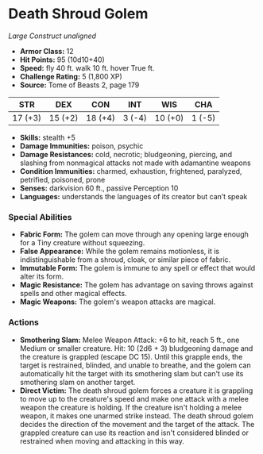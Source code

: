 # Death Shroud Golem

*Large* *Construct* *unaligned*

- **Armor Class:** 12
- **Hit Points:** 95 (10d10+40)
- **Speed:** fly 40 ft. walk 10 ft. hover True ft.
- **Challenge Rating:** 5 (1,800 XP)
- **Source:** Tome of Beasts 2, page 179

| STR | DEX | CON | INT | WIS | CHA |
| --- | --- | --- | --- | --- | --- |
| 17 (+3) | 15 (+2) | 18 (+4) | 3 (-4) | 10 (+0) | 1 (-5) |

- **Skills:** stealth +5
- **Damage Immunities:** poison, psychic
- **Damage Resistances:** cold, necrotic; bludgeoning, piercing, and slashing from nonmagical attacks not made with adamantine weapons
- **Condition Immunities:** charmed, exhaustion, frightened, paralyzed, petrified, poisoned, prone
- **Senses:** darkvision 60 ft., passive Perception 10
- **Languages:** understands the languages of its creator but can’t speak

### Special Abilities

- **Fabric Form:** The golem can move through any opening large enough for a Tiny creature without squeezing.
- **False Appearance:** While the golem remains motionless, it is indistinguishable from a shroud, cloak, or similar piece of fabric.
- **Immutable Form:** The golem is immune to any spell or effect that would alter its form.
- **Magic Resistance:** The golem has advantage on saving throws against spells and other magical effects.
- **Magic Weapons:** The golem's weapon attacks are magical.

### Actions

- **Smothering Slam:** Melee Weapon Attack: +6 to hit, reach 5 ft., one Medium or smaller creature. Hit: 10 (2d6 + 3) bludgeoning damage and the creature is grappled (escape DC 15). Until this grapple ends, the target is restrained, blinded, and unable to breathe, and the golem can automatically hit the target with its smothering slam but can't use its smothering slam on another target.
- **Direct Victim:** The death shroud golem forces a creature it is grappling to move up to the creature's speed and make one attack with a melee weapon the creature is holding. If the creature isn't holding a melee weapon, it makes one unarmed strike instead. The death shroud golem decides the direction of the movement and the target of the attack. The grappled creature can use its reaction and isn't considered blinded or restrained when moving and attacking in this way.


